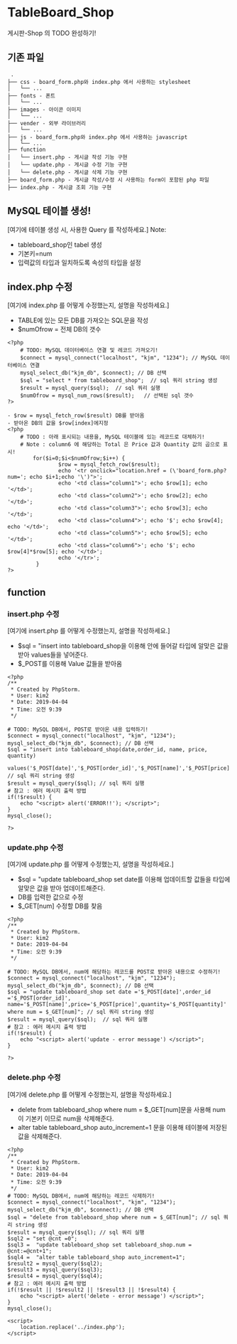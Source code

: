 # TableBoard_Shop
게시판-Shop 의 TODO 완성하기!

## 기존 파일
```
 .
├── css - board_form.php와 index.php 에서 사용하는 stylesheet
│   └── ...
├── fonts - 폰트
│   └── ...
├── images - 아이콘 이미지
│   └── ...
├── vender - 외부 라이브러리
│   └── ...
├── js - board_form.php와 index.php 에서 사용하는 javascript
│   └── ...
├── function
│   └── insert.php - 게시글 작성 기능 구현
│   └── update.php - 게시글 수정 기능 구현
│   └── delete.php - 게시글 삭제 기능 구현
├── board_form.php - 게시글 작성/수정 시 사용하는 form이 포함된 php 파일
├── index.php - 게시글 조회 기능 구현
```

## MySQL 테이블 생성!

[여기에 테이블 생성 시, 사용한 Query 를 작성하세요.]
Note: 
- tableboard_shop인 tabel 생성
- 기본키=num
- 입력값의 타입과 일치하도록 속성의 타입을 설정
  
## index.php 수정
[여기에 index.php 를 어떻게 수정했는지, 설명을 작성하세요.]
- TABLE에 있는 모든 DB를 가져오는 SQL문을 작성
- $numOfrow = 전체 DB의 갯수
```
<?php
    # TODO: MySQL 데이터베이스 연결 및 레코드 가져오기!
    $connect = mysql_connect("localhost", "kjm", "1234"); // MySQL 데이터베이스 연결
    mysql_select_db("kjm_db", $connect); // DB 선택
    $sql = "select * from tableboard_shop";  // sql 쿼리 string 생성
    $result = mysql_query($sql);  // sql 쿼리 실행
    $numOfrow = mysql_num_rows($result);   // 선택된 sql 갯수
?>

- $row = mysql_fetch_row($result) DB를 받아옴
- 받아온 DB의 값을 $row[index]에지정
<?php
    # TODO : 아래 표시되는 내용을, MySQL 테이블에 있는 레코드로 대체하기!
    # Note : column6 에 해당하는 Total 은 Price 값과 Quantity 값의 곱으로 표시!
        for($i=0;$i<$numOfrow;$i++) {
                $row = mysql_fetch_row($result);
                echo '<tr onclick="location.href = (\'board_form.php?num='; echo $i+1;echo '\')">';
                echo '<td class="column1">'; echo $row[1]; echo '</td>';
                echo '<td class="column2">'; echo $row[2]; echo '</td>';
                echo '<td class="column3">'; echo $row[3]; echo '</td>';
                echo '<td class="column4">'; echo '$'; echo $row[4]; echo '</td>';
                echo '<td class="column5">'; echo $row[5]; echo '</td>';
                echo '<td class="column6">'; echo '$'; echo $row[4]*$row[5]; echo '</td>';
                echo '</tr>';
         }
?>
```

## function

### insert.php 수정
[여기에 insert.php 를 어떻게 수정했는지, 설명을 작성하세요.]
- $sql = "insert into tableboard_shop을 이용해 안에 들어갈 타입에 알맞은 값을 받아 values들을 넣어준다. 
- $_POST를 이용해 Value 값들을 받아옴
```
<?php
/**
 * Created by PhpStorm.
 * User: kim2
 * Date: 2019-04-04
 * Time: 오전 9:39
 */

# TODO: MySQL DB에서, POST로 받아온 내용 입력하기!
$connect = mysql_connect("localhost", "kjm", "1234");
mysql_select_db("kjm_db", $connect); // DB 선택
$sql = "insert into tableboard_shop(date,order_id, name, price, quantity) 
             values('$_POST[date]','$_POST[order_id]','$_POST[name]','$_POST[price]','$_POST[quantity]')"; // sql 쿼리 string 생성
$result = mysql_query($sql); // sql 쿼리 실행
# 참고 : 에러 메시지 출력 방법
if(!$result) {
    echo "<script> alert('ERROR!!'); </script>";
}
mysql_close();

?>
```

### update.php 수정
[여기에 update.php 를 어떻게 수정했는지, 설명을 작성하세요.]
- $sql = "update tableboard_shop set date를 이용해 업데이트할 값들을 타입에 알맞은 값을 받아 업데이트해준다.
- DB를 입력한 값으로 수정
- $_GET[num] 수정할 DB를 찾음
```
<?php
/**
 * Created by PhpStorm.
 * User: kim2
 * Date: 2019-04-04
 * Time: 오전 9:39
 */

# TODO: MySQL DB에서, num에 해당하는 레코드를 POST로 받아온 내용으로 수정하기!
$connect = mysql_connect("localhost", "kjm", "1234");
mysql_select_db("kjm_db", $connect); // DB 선택
$sql = "update tableboard_shop set date ='$_POST[date]',order_id ='$_POST[order_id]', name='$_POST[name]',price='$_POST[price]',quantity='$_POST[quantity]' where num = $_GET[num]"; // sql 쿼리 string 생성
$result = mysql_query($sql);  // sql 쿼리 실행
# 참고 : 에러 메시지 출력 방법
if(!$result) {
    echo "<script> alert('update - error message') </script>";
}

?>
```
### delete.php 수정
[여기에 delete.php 를 어떻게 수정했는지, 설명을 작성하세요.]
- delete from tableboard_shop where num = $_GET[num]문을 사용해 num이 기본키 이므로 num을 삭제해준다. 
- alter table tableboard_shop auto_increment=1 문을 이용해 테이블에 저장된 값을 삭제해준다. 
```
<?php
/**
 * Created by PhpStorm.
 * User: kim2
 * Date: 2019-04-04
 * Time: 오전 9:39
 */
# TODO: MySQL DB에서, num에 해당하는 레코드 삭제하기!
$connect = mysql_connect("localhost", "kjm", "1234");
mysql_select_db("kjm_db", $connect); // DB 선택
$sql = "delete from tableboard_shop where num = $_GET[num]"; // sql 쿼리 string 생성
$result = mysql_query($sql); // sql 쿼리 실행
$sql2 = "set @cnt =0";
$sql3 =  "update tableboard_shop set tableboard_shop.num = @cnt:=@cnt+1";
$sql4 =  "alter table tableboard_shop auto_increment=1";
$result2 = mysql_query($sql2);
$result3 = mysql_query($sql3);
$result4 = mysql_query($sql4);
# 참고 : 에러 메시지 출력 방법
if(!$result || !$result2 || !$result3 || !$result4) {
    echo "<script> alert('delete - error message') </script>";
}
mysql_close();

<script>
    location.replace('../index.php');
</script>
```
